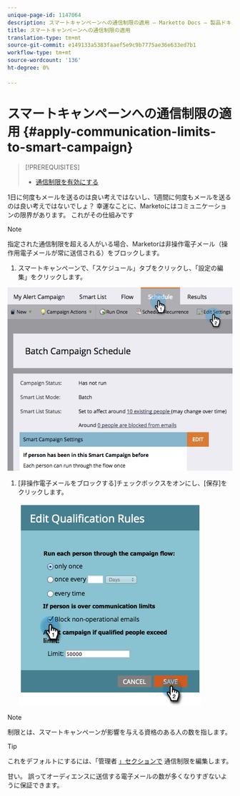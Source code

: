 ```yaml
---
unique-page-id: 1147064
description: スマートキャンペーンへの通信制限の適用 — Marketto Docs — 製品ドキュメント
title: スマートキャンペーンへの通信制限の適用
translation-type: tm+mt
source-git-commit: e149133a5383faaef5e9c9b7775ae36e633ed7b1
workflow-type: tm+mt
source-wordcount: '136'
ht-degree: 0%

---
```



# スマートキャンペーンへの通信制限の適用 {#apply-communication-limits-to-smart-campaign}

>[!PREREQUISITES]
>
>* [通信制限を有効にする](../../../../product-docs/administration/email-setup/enable-communication-limits.md)

>



1日に何度もメールを送るのは良い考えではないし、1週間に何度もメールを送るのは良い考えではないでしょ？ 幸運なことに、Marketoにはコミュニケーションの限界があります。 これがその仕組みです

>[!NOTE]
>
>指定された通信制限を超える人がいる場合、Marketorは非操作電子メール（操作用電子メールが常に送信される）をブロックします。

1. スマートキャンペーンで、「スケジュール」タブをクリックし、「設定の編集」をクリックします。

![](assets/programeditsettings-hands-1.png)

1. [非操作電子メールをブロックする]チェックボックスをオンにし、[保存]をクリックします。

   ![](assets/apply-communication-limits-to-smart-campaign.png)

>[!NOTE]
>
>制限とは、スマートキャンペーンが影響を与える資格のある人の数を指します。

>[!TIP]
>
>これをデフォルトにするには、「管理者 [」セクションで](../../../../product-docs/administration/email-setup/enable-communication-limits.md) 通信制限を編集します。

甘い。 誤ってオーディエンスに送信する電子メールの数が多くなりすぎないように保証できます。